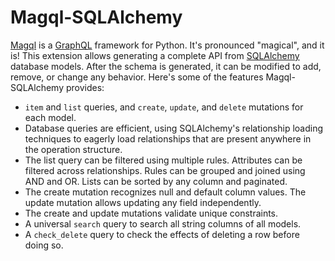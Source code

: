 # Magql-SQLAlchemy

[Magql] is a [GraphQL] framework for Python. It's pronounced "magical", and
it is! This extension allows generating a complete API from [SQLAlchemy]
database models. After the schema is generated, it can be modified to add,
remove, or change any behavior. Here's some of the features Magql-SQLAlchemy
provides:

-   `item` and `list` queries, and `create`, `update`, and `delete`
    mutations for each model.
-   Database queries are efficient, using SQLAlchemy's relationship loading
    techniques to eagerly load relationships that are present anywhere in the
    operation structure.
-   The list query can be filtered using multiple rules. Attributes can be
    filtered across relationships. Rules can be grouped and joined using AND and
    OR. Lists can be sorted by any column and paginated.
-   The create mutation recognizes null and default column values. The update
    mutation allows updating any field independently.
-   The create and update mutations validate unique constraints.
-   A universal `search` query to search all string columns of all models.
-   A `check_delete` query to check the effects of deleting a row before doing so.

[Magql]: https://magql.autoinvent.dev
[GraphQL]: https://graphql.org
[SQLAlchemy]: https://sqlalchemy.org
